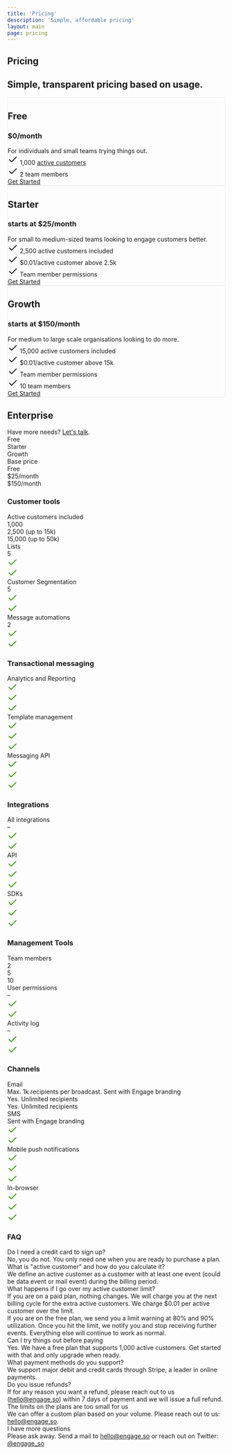```yaml
---
title: 'Pricing'
description: 'Simple, affordable pricing'
layout: main
page: pricing
---
```


<section class="ph7-xl ph6-l ph5-m ph4 pv4">
  <div class="tc w-60-l w-90 pv2 center tc">
    <h1 class="f1 lh-title ma0">Pricing</h1>
    <h2 class="lh-copy f4 normal">Simple, transparent pricing based on usage.</h2>
  </div>
  <div class="flex flex-wrap justify-between">
    <div class="w-third-l w-50-ns w-100 pa3">
      <div class="pa4 bg-white br3 shadow" style="border:1px solid #eee">
        <h2 class="f3 ma0 lh-title tc clashgrotesk">Free</h2>
        <h3 class="normal faint tc">$0/month</h3>
        <div class="lh-copy">For individuals and small teams trying things out.</div>
        <div class="lh-copy pt3"><svg xmlns="http://www.w3.org/2000/svg" width="24" height="24" viewBox="0 0 24 24" fill="none" stroke="currentColor" stroke-width="2" stroke-linecap="round" stroke-linejoin="round" class="feather feather-check"><polyline points="20 6 9 17 4 12"></polyline></svg> 1,000 <a aria-label="Number of unique customers that have performed at least one event during the billing period." data-microtip-size="medium" data-microtip-position="right" role="tooltip" href="#mtu" class="fade">active customers</a></div>
        <div class="lh-copy pv1"><svg xmlns="http://www.w3.org/2000/svg" width="24" height="24" viewBox="0 0 24 24" fill="none" stroke="currentColor" stroke-width="2" stroke-linecap="round" stroke-linejoin="round" class="feather feather-check"><polyline points="20 6 9 17 4 12"></polyline></svg> 2 team members</div>
        <div class="pt4 w-100 tc"><a href="https://app.engage.so/auth/signup" class="db button w-80-ns w-100">Get Started</a></div>
      </div>
    </div>
    <div class="w-third-l w-50-ns w-100 pa3">
      <div class="pa4 bg-white br3 shadow" style="border:1px solid #eee">
        <h2 class="f3 ma0 lh-title tc clashgrotesk">Starter</h2>
        <h3 class="normal faint tc">starts at $25/month</h3>
        <div class="lh-copy">For small to medium-sized teams looking to engage customers better.</div>
        <div class="lh-copy pt3"><svg xmlns="http://www.w3.org/2000/svg" width="24" height="24" viewBox="0 0 24 24" fill="none" stroke="currentColor" stroke-width="2" stroke-linecap="round" stroke-linejoin="round" class="feather feather-check"><polyline points="20 6 9 17 4 12"></polyline></svg> 2,500 active customers included</div>
        <div class="lh-copy pv1"><svg xmlns="http://www.w3.org/2000/svg" width="24" height="24" viewBox="0 0 24 24" fill="none" stroke="currentColor" stroke-width="2" stroke-linecap="round" stroke-linejoin="round" class="feather feather-check"><polyline points="20 6 9 17 4 12"></polyline></svg> $0.01/active customer above 2.5k</div>
        <div class="lh-copy pv1"><svg xmlns="http://www.w3.org/2000/svg" width="24" height="24" viewBox="0 0 24 24" fill="none" stroke="currentColor" stroke-width="2" stroke-linecap="round" stroke-linejoin="round" class="feather feather-check"><polyline points="20 6 9 17 4 12"></polyline></svg> Team member permissions</div>
        <div class="pt4 w-100 tc"><a href="https://app.engage.so/auth/signup" class="db button w-80-ns w-100">Get Started</a></div>
      </div>
    </div>
    <div class="w-third-l w-50-ns w-100 pa3">
      <div class="pa4 bg-white br3 shadow" style="border:1px solid #eee">
        <h2 class="f3 ma0 lh-title tc clashgrotesk">Growth</h2>
        <h3 class="normal faint tc">starts at $150/month</h3>
        <div class="lh-copy">For medium to large scale organisations looking to do more.</div>
        <div class="lh-copy pt3"><svg xmlns="http://www.w3.org/2000/svg" width="24" height="24" viewBox="0 0 24 24" fill="none" stroke="currentColor" stroke-width="2" stroke-linecap="round" stroke-linejoin="round" class="feather feather-check"><polyline points="20 6 9 17 4 12"></polyline></svg> 15,000 active customers included</div>
        <div class="lh-copy pv1"><svg xmlns="http://www.w3.org/2000/svg" width="24" height="24" viewBox="0 0 24 24" fill="none" stroke="currentColor" stroke-width="2" stroke-linecap="round" stroke-linejoin="round" class="feather feather-check"><polyline points="20 6 9 17 4 12"></polyline></svg> $0.01/active customer above 15k</div>
        <div class="lh-copy pv1"><svg xmlns="http://www.w3.org/2000/svg" width="24" height="24" viewBox="0 0 24 24" fill="none" stroke="currentColor" stroke-width="2" stroke-linecap="round" stroke-linejoin="round" class="feather feather-check"><polyline points="20 6 9 17 4 12"></polyline></svg> Team member permissions</div>
        <div class="lh-copy pv1"><svg xmlns="http://www.w3.org/2000/svg" width="24" height="24" viewBox="0 0 24 24" fill="none" stroke="currentColor" stroke-width="2" stroke-linecap="round" stroke-linejoin="round" class="feather feather-check"><polyline points="20 6 9 17 4 12"></polyline></svg> 10 team members</div>
        <div class="pt4 w-100 tc"><a href="https://app.engage.so/auth/signup" class="db button w-80-ns w-100">Get Started</a></div>
      </div>
    </div>
  </div>
  <div class="tc w-60-l w-90 pt4 center tc">
    <h2 class="f3 ma0 lh-title tc clashgrotesk">Enterprise</h2>
    <div class="lh-copy pv2 f4">Have more needs? <a href="mailto:hello@engage.so">Let's talk</a>.</div>
  </div>
</section>

<section class="ph7-xl ph6-l tc ph5-m ph4 mt5 zebra">
  <div class="sticky">
    <div class="flex flex-wrap justify-between pv3">
      <div class="w-40-ns w-100"></div>
      <div class="w-20-ns w-third clashgrotesk f4">Free</div>
      <div class="w-20-ns w-third clashgrotesk f4">Starter</div>
      <div class="w-20-ns w-third clashgrotesk f4">Growth</div>
    </div>
  </div>
  <div class="flex flex-wrap justify-between items-center pv3">
    <div class="w-40-ns tl-l w-100 pv1 pl3">Base price</div>
    <div class="w-20-ns w-third faint">Free</div>
    <div class="w-20-ns w-third faint">$25/month</div>
    <div class="w-20-ns w-third faint">$150/month</div>
  </div>
  <h3 class="mt5 clashgrotesk tl sticky">Customer tools</h3>
  <div class="flex flex-wrap justify-between items-center pv3">
    <div class="w-40-ns tl-ns w-100 pv1 pl3">Active customers included</div>
    <div class="w-20-ns w-third faint">1,000</div>
    <div class="w-20-ns w-third faint lh-copy">2,500 <span class="fade">(up to 15k)</span></div>
    <div class="w-20-ns w-third faint lh-copy">15,000 <span class="fade">(up to 50k)</span></div>
  </div>
  <div class="flex flex-wrap justify-between items-center pv3">
    <div class="w-40-ns tl-ns w-100 pv1 pl3">Lists</div>
    <div class="w-20-ns w-third faint">5</div>
    <div class="w-20-ns w-third faint"><svg xmlns="http://www.w3.org/2000/svg" width="24" height="24" viewBox="0 0 24 24" fill="none" stroke="currentColor" stroke-width="2" stroke-linecap="round" stroke-linejoin="round" class="feather feather-check"><polyline points="20 6 9 17 4 12" style="stroke:#390"></polyline></svg></div>
    <div class="w-20-ns w-third faint"><svg xmlns="http://www.w3.org/2000/svg" width="24" height="24" viewBox="0 0 24 24" fill="none" stroke="currentColor" stroke-width="2" stroke-linecap="round" stroke-linejoin="round" class="feather feather-check"><polyline points="20 6 9 17 4 12" style="stroke:#390"></polyline></svg></div>
  </div>
  <div class="flex flex-wrap justify-between items-center pv3">
    <div class="w-40-ns tl-ns w-100 pv1 pl3">Customer Segmentation</div>
    <div class="w-20-ns w-third faint">5</div>
    <div class="w-20-ns w-third faint"><svg xmlns="http://www.w3.org/2000/svg" width="24" height="24" viewBox="0 0 24 24" fill="none" stroke="currentColor" stroke-width="2" stroke-linecap="round" stroke-linejoin="round" class="feather feather-check"><polyline points="20 6 9 17 4 12" style="stroke:#390"></polyline></svg></div>
    <div class="w-20-ns w-third faint"><svg xmlns="http://www.w3.org/2000/svg" width="24" height="24" viewBox="0 0 24 24" fill="none" stroke="currentColor" stroke-width="2" stroke-linecap="round" stroke-linejoin="round" class="feather feather-check"><polyline points="20 6 9 17 4 12" style="stroke:#390"></polyline></svg></div>
  </div>
  <div class="flex flex-wrap justify-between items-center pv3">
    <div class="w-40-ns tl-ns w-100 pv1 pl3">Message automations</div>
    <div class="w-20-ns w-third faint">2</div>
    <div class="w-20-ns w-third faint"><svg xmlns="http://www.w3.org/2000/svg" width="24" height="24" viewBox="0 0 24 24" fill="none" stroke="currentColor" stroke-width="2" stroke-linecap="round" stroke-linejoin="round" class="feather feather-check"><polyline points="20 6 9 17 4 12" style="stroke:#390"></polyline></svg></div>
    <div class="w-20-ns w-third faint"><svg xmlns="http://www.w3.org/2000/svg" width="24" height="24" viewBox="0 0 24 24" fill="none" stroke="currentColor" stroke-width="2" stroke-linecap="round" stroke-linejoin="round" class="feather feather-check"><polyline points="20 6 9 17 4 12" style="stroke:#390"></polyline></svg></div>
  </div>
  <h3 class="mt5 clashgrotesk tl sticky">Transactional messaging</h3>
  <div class="flex flex-wrap justify-between items-center pv3">
    <div class="w-40-ns tl-ns w-100 pv1 pl3">Analytics and Reporting</div>
    <div class="w-20-ns w-third faint"><svg xmlns="http://www.w3.org/2000/svg" width="24" height="24" viewBox="0 0 24 24" fill="none" stroke="currentColor" stroke-width="2" stroke-linecap="round" stroke-linejoin="round" class="feather feather-check"><polyline points="20 6 9 17 4 12" style="stroke:#390"></polyline></svg></div>
    <div class="w-20-ns w-third faint"><svg xmlns="http://www.w3.org/2000/svg" width="24" height="24" viewBox="0 0 24 24" fill="none" stroke="currentColor" stroke-width="2" stroke-linecap="round" stroke-linejoin="round" class="feather feather-check"><polyline points="20 6 9 17 4 12" style="stroke:#390"></polyline></svg></div>
    <div class="w-20-ns w-third faint"><svg xmlns="http://www.w3.org/2000/svg" width="24" height="24" viewBox="0 0 24 24" fill="none" stroke="currentColor" stroke-width="2" stroke-linecap="round" stroke-linejoin="round" class="feather feather-check"><polyline points="20 6 9 17 4 12" style="stroke:#390"></polyline></svg></div>
  </div>
  <div class="flex flex-wrap justify-between items-center pv3">
    <div class="w-40-ns tl-ns w-100 pv1 pl3">Template management</div>
    <div class="w-20-ns w-third faint"><svg xmlns="http://www.w3.org/2000/svg" width="24" height="24" viewBox="0 0 24 24" fill="none" stroke="currentColor" stroke-width="2" stroke-linecap="round" stroke-linejoin="round" class="feather feather-check"><polyline points="20 6 9 17 4 12" style="stroke:#390"></polyline></svg></div>
    <div class="w-20-ns w-third faint"><svg xmlns="http://www.w3.org/2000/svg" width="24" height="24" viewBox="0 0 24 24" fill="none" stroke="currentColor" stroke-width="2" stroke-linecap="round" stroke-linejoin="round" class="feather feather-check"><polyline points="20 6 9 17 4 12" style="stroke:#390"></polyline></svg></div>
    <div class="w-20-ns w-third faint"><svg xmlns="http://www.w3.org/2000/svg" width="24" height="24" viewBox="0 0 24 24" fill="none" stroke="currentColor" stroke-width="2" stroke-linecap="round" stroke-linejoin="round" class="feather feather-check"><polyline points="20 6 9 17 4 12" style="stroke:#390"></polyline></svg></div>
  </div>
  <div class="flex flex-wrap justify-between items-center pv3">
    <div class="w-40-ns tl-ns w-100 pv1 pl3">Messaging API</div>
    <div class="w-20-ns w-third faint"><svg xmlns="http://www.w3.org/2000/svg" width="24" height="24" viewBox="0 0 24 24" fill="none" stroke="currentColor" stroke-width="2" stroke-linecap="round" stroke-linejoin="round" class="feather feather-check"><polyline points="20 6 9 17 4 12" style="stroke:#390"></polyline></svg></div>
    <div class="w-20-ns w-third faint"><svg xmlns="http://www.w3.org/2000/svg" width="24" height="24" viewBox="0 0 24 24" fill="none" stroke="currentColor" stroke-width="2" stroke-linecap="round" stroke-linejoin="round" class="feather feather-check"><polyline points="20 6 9 17 4 12" style="stroke:#390"></polyline></svg></div>
    <div class="w-20-ns w-third faint"><svg xmlns="http://www.w3.org/2000/svg" width="24" height="24" viewBox="0 0 24 24" fill="none" stroke="currentColor" stroke-width="2" stroke-linecap="round" stroke-linejoin="round" class="feather feather-check"><polyline points="20 6 9 17 4 12" style="stroke:#390"></polyline></svg></div>
  </div>
  <h3 class="mt5 clashgrotesk tl sticky">Integrations</h3>
  <div class="flex flex-wrap justify-between items-center pv3">
    <div class="w-40-ns tl-ns w-100 pv1 pl3">All integrations</div>
    <div class="w-20-ns w-third faint">–</div>
    <div class="w-20-ns w-third faint"><svg xmlns="http://www.w3.org/2000/svg" width="24" height="24" viewBox="0 0 24 24" fill="none" stroke="currentColor" stroke-width="2" stroke-linecap="round" stroke-linejoin="round" class="feather feather-check"><polyline points="20 6 9 17 4 12" style="stroke:#390"></polyline></svg></div>
    <div class="w-20-ns w-third faint"><svg xmlns="http://www.w3.org/2000/svg" width="24" height="24" viewBox="0 0 24 24" fill="none" stroke="currentColor" stroke-width="2" stroke-linecap="round" stroke-linejoin="round" class="feather feather-check"><polyline points="20 6 9 17 4 12" style="stroke:#390"></polyline></svg></div>
  </div>
  <div class="flex flex-wrap justify-between items-center pv3">
    <div class="w-40-ns tl-ns w-100 pv1 pl3">API</div>
    <div class="w-20-ns w-third faint"><svg xmlns="http://www.w3.org/2000/svg" width="24" height="24" viewBox="0 0 24 24" fill="none" stroke="currentColor" stroke-width="2" stroke-linecap="round" stroke-linejoin="round" class="feather feather-check"><polyline points="20 6 9 17 4 12" style="stroke:#390"></polyline></svg></div>
    <div class="w-20-ns w-third faint"><svg xmlns="http://www.w3.org/2000/svg" width="24" height="24" viewBox="0 0 24 24" fill="none" stroke="currentColor" stroke-width="2" stroke-linecap="round" stroke-linejoin="round" class="feather feather-check"><polyline points="20 6 9 17 4 12" style="stroke:#390"></polyline></svg></div>
    <div class="w-20-ns w-third faint"><svg xmlns="http://www.w3.org/2000/svg" width="24" height="24" viewBox="0 0 24 24" fill="none" stroke="currentColor" stroke-width="2" stroke-linecap="round" stroke-linejoin="round" class="feather feather-check"><polyline points="20 6 9 17 4 12" style="stroke:#390"></polyline></svg></div>
  </div>
  <div class="flex flex-wrap justify-between items-center pv3">
    <div class="w-40-ns tl-ns w-100 pv1 pl3">SDKs</div>
    <div class="w-20-ns w-third faint"><svg xmlns="http://www.w3.org/2000/svg" width="24" height="24" viewBox="0 0 24 24" fill="none" stroke="currentColor" stroke-width="2" stroke-linecap="round" stroke-linejoin="round" class="feather feather-check"><polyline points="20 6 9 17 4 12" style="stroke:#390"></polyline></svg></div>
    <div class="w-20-ns w-third faint"><svg xmlns="http://www.w3.org/2000/svg" width="24" height="24" viewBox="0 0 24 24" fill="none" stroke="currentColor" stroke-width="2" stroke-linecap="round" stroke-linejoin="round" class="feather feather-check"><polyline points="20 6 9 17 4 12" style="stroke:#390"></polyline></svg></div>
    <div class="w-20-ns w-third faint"><svg xmlns="http://www.w3.org/2000/svg" width="24" height="24" viewBox="0 0 24 24" fill="none" stroke="currentColor" stroke-width="2" stroke-linecap="round" stroke-linejoin="round" class="feather feather-check"><polyline points="20 6 9 17 4 12" style="stroke:#390"></polyline></svg></div>
  </div>
  <h3 class="mt5 clashgrotesk tl sticky">Management Tools</h3>
  <div class="flex flex-wrap justify-between items-center pv3">
    <div class="w-40-ns tl-ns w-100 pv1 pl3">Team members</div>
    <div class="w-20-ns w-third faint">2</div>
    <div class="w-20-ns w-third faint">5</div>
    <div class="w-20-ns w-third faint">10</div>
  </div>
  <div class="flex flex-wrap justify-between items-center pv3">
    <div class="w-40-ns tl-ns w-100 pv1 pl3">User permissions</div>
    <div class="w-20-ns w-third faint">–</div>
    <div class="w-20-ns w-third faint"><svg xmlns="http://www.w3.org/2000/svg" width="24" height="24" viewBox="0 0 24 24" fill="none" stroke="currentColor" stroke-width="2" stroke-linecap="round" stroke-linejoin="round" class="feather feather-check"><polyline points="20 6 9 17 4 12" style="stroke:#390"></polyline></svg></div>
    <div class="w-20-ns w-third faint"><svg xmlns="http://www.w3.org/2000/svg" width="24" height="24" viewBox="0 0 24 24" fill="none" stroke="currentColor" stroke-width="2" stroke-linecap="round" stroke-linejoin="round" class="feather feather-check"><polyline points="20 6 9 17 4 12" style="stroke:#390"></polyline></svg></div>
  </div>
  <div class="flex flex-wrap justify-between items-center pv3">
    <div class="w-40-ns tl-ns w-100 pv1 pl3">Activity log</div>
    <div class="w-20-ns w-third faint">–</div>
    <div class="w-20-ns w-third faint"><svg xmlns="http://www.w3.org/2000/svg" width="24" height="24" viewBox="0 0 24 24" fill="none" stroke="currentColor" stroke-width="2" stroke-linecap="round" stroke-linejoin="round" class="feather feather-check"><polyline points="20 6 9 17 4 12" style="stroke:#390"></polyline></svg></div>
    <div class="w-20-ns w-third faint"><svg xmlns="http://www.w3.org/2000/svg" width="24" height="24" viewBox="0 0 24 24" fill="none" stroke="currentColor" stroke-width="2" stroke-linecap="round" stroke-linejoin="round" class="feather feather-check"><polyline points="20 6 9 17 4 12" style="stroke:#390"></polyline></svg></div>
  </div>
  <h3 class="mt5 clashgrotesk tl sticky">Channels</h3>
  <div class="flex flex-wrap justify-between items-center pv3">
    <div class="w-40-ns tl-ns w-100 pv1 pl3">Email</div>
    <div class="w-20-ns w-third faint">Max. 1k recipients per broadcast. Sent with Engage branding</div>
    <div class="w-20-ns w-third faint">Yes. Unlimited recipients</div>
    <div class="w-20-ns w-third faint">Yes. Unlimited recipients</div>
  </div>
  <div class="flex flex-wrap justify-between items-center pv3">
    <div class="w-40-ns tl-ns w-100 pv1 pl3">SMS</div>
    <div class="w-20-ns w-third faint">Sent with Engage branding</div>
    <div class="w-20-ns w-third faint"><svg xmlns="http://www.w3.org/2000/svg" width="24" height="24" viewBox="0 0 24 24" fill="none" stroke="currentColor" stroke-width="2" stroke-linecap="round" stroke-linejoin="round" class="feather feather-check"><polyline points="20 6 9 17 4 12" style="stroke:#390"></polyline></svg></div>
    <div class="w-20-ns w-third faint"><svg xmlns="http://www.w3.org/2000/svg" width="24" height="24" viewBox="0 0 24 24" fill="none" stroke="currentColor" stroke-width="2" stroke-linecap="round" stroke-linejoin="round" class="feather feather-check"><polyline points="20 6 9 17 4 12" style="stroke:#390"></polyline></svg></div>
  </div>
  <div class="flex flex-wrap justify-between items-center pv3">
    <div class="w-40-ns tl-ns w-100 pv1 pl3">Mobile push notifications</div>
    <div class="w-20-ns w-third faint"><svg xmlns="http://www.w3.org/2000/svg" width="24" height="24" viewBox="0 0 24 24" fill="none" stroke="currentColor" stroke-width="2" stroke-linecap="round" stroke-linejoin="round" class="feather feather-check"><polyline points="20 6 9 17 4 12" style="stroke:#390"></polyline></svg></div>
    <div class="w-20-ns w-third faint"><svg xmlns="http://www.w3.org/2000/svg" width="24" height="24" viewBox="0 0 24 24" fill="none" stroke="currentColor" stroke-width="2" stroke-linecap="round" stroke-linejoin="round" class="feather feather-check"><polyline points="20 6 9 17 4 12" style="stroke:#390"></polyline></svg></div>
    <div class="w-20-ns w-third faint"><svg xmlns="http://www.w3.org/2000/svg" width="24" height="24" viewBox="0 0 24 24" fill="none" stroke="currentColor" stroke-width="2" stroke-linecap="round" stroke-linejoin="round" class="feather feather-check"><polyline points="20 6 9 17 4 12" style="stroke:#390"></polyline></svg></div>
  </div>
  <div class="flex flex-wrap justify-between items-center pv3">
    <div class="w-40-ns tl-ns w-100 pv1 pl3">In-browser</div>
    <div class="w-20-ns w-third faint"><svg xmlns="http://www.w3.org/2000/svg" width="24" height="24" viewBox="0 0 24 24" fill="none" stroke="currentColor" stroke-width="2" stroke-linecap="round" stroke-linejoin="round" class="feather feather-check"><polyline points="20 6 9 17 4 12" style="stroke:#390"></polyline></svg></div>
    <div class="w-20-ns w-third faint"><svg xmlns="http://www.w3.org/2000/svg" width="24" height="24" viewBox="0 0 24 24" fill="none" stroke="currentColor" stroke-width="2" stroke-linecap="round" stroke-linejoin="round" class="feather feather-check"><polyline points="20 6 9 17 4 12" style="stroke:#390"></polyline></svg></div>
    <div class="w-20-ns w-third faint"><svg xmlns="http://www.w3.org/2000/svg" width="24" height="24" viewBox="0 0 24 24" fill="none" stroke="currentColor" stroke-width="2" stroke-linecap="round" stroke-linejoin="round" class="feather feather-check"><polyline points="20 6 9 17 4 12" style="stroke:#390"></polyline></svg></div>
  </div>
</section>

<section class="ph7-xl ph6-l ph5-m pa4 mt5">
  <div class="alt-bg-2 pa5 br4">
    <h3 class="f3 ma0 clashgrotesk lh-title">FAQ</h3>
    <div class="flex flex-wrap">
      <div class="w-50-l pr3-l w-100">
        <div class="pv2">
          <div class="pv1 b lh-title">Do I need a credit card to sign up?</div>
          <div class="pv2 lh-copy faint">No, you do not. You only need one when you are ready to purchase a plan.</div>
        </div>
        <div class="pv2" id="mtu">
          <div class="pv1 b lh-title">What is "active customer" and how do you calculate it?</div>
          <div class="pv2 lh-copy faint">We define an active customer as a customer with at least one event (could be data event or mail event) during the billing period.</div>
        </div>
        <div class="pv2">
          <div class="pv1 b lh-title">What happens if I go over my active customer limit?</div>
          <div class="pv2 lh-copy faint">If you are on a paid plan, nothing changes. We will charge you at the next billing cycle for the extra active customers. We charge $0.01 per active customer over the limit.</div>
          <div class="pv2 lh-copy faint">If you are on the free plan, we send you a limit warning at 80% and 90% utilization. Once you hit the limit, we notify you and stop receiving further events. Everything else will continue to work as normal.</div>
        </div>
      </div>
      <div class="w-50-l pl3-l w-100">
        <div class="pv2">
          <div class="pv1 b lh-title">Can I try things out before paying</div>
          <div class="pv2 lh-copy faint">Yes. We have a free plan that supports 1,000 active customers. Get started with that and only upgrade when ready.</div>
        </div>
        <div class="pv2">
          <div class="pv1 b lh-title">What payment methods do you support?</div>
          <div class="pv2 lh-copy faint">We support major debit and credit cards through Stripe, a leader in online payments.</div>
        </div>
        <div class="pv2">
          <div class="pv1 b lh-title">Do you issue refunds?</div>
          <div class="pv2 lh-copy faint">If for any reason you want a refund, please reach out to us (<a href="mailto:hello@engage.so">hello@engage.so</a>) within 7 days of payment and we will issue a full refund.</div>
        </div>
        <div class="pv2">
          <div class="pv1 b lh-title">The limits on the plans are too small for us</div>
          <div class="pv2 lh-copy faint">We can offer a custom plan based on your volume. Please reach out to us: <a href="mailto:hello@engage.so">hello@engage.so</a>.</div>
        </div>
        <div class="pv2">
          <div class="pv1 b lh-title">I have more questions</div>
          <div class="pv2 lh-copy faint">Please ask away. Send a mail to <a href="mailto:hello@engage.so">hello@engage.so</a> or reach out on Twitter: <a href="https://twitter.com/engage_so">@engage_so</a></div>
        </div>
      </div>
    </div>
  </div>
</section>

